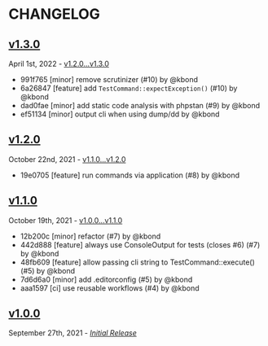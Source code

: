 # CHANGELOG

## [v1.3.0](https://github.com/zenstruck/console-test/releases/tag/v1.3.0)

April 1st, 2022 - [v1.2.0...v1.3.0](https://github.com/zenstruck/console-test/compare/v1.2.0...v1.3.0)

* 991f765 [minor] remove scrutinizer (#10) by @kbond
* 6a26847 [feature] add `TestCommand::expectException()` (#10) by @kbond
* dad0fae [minor] add static code analysis with phpstan (#9) by @kbond
* ef51134 [minor] output cli when using dump/dd by @kbond

## [v1.2.0](https://github.com/zenstruck/console-test/releases/tag/v1.2.0)

October 22nd, 2021 - [v1.1.0...v1.2.0](https://github.com/zenstruck/console-test/compare/v1.1.0...v1.2.0)

* 19e0705 [feature] run commands via application (#8) by @kbond

## [v1.1.0](https://github.com/zenstruck/console-test/releases/tag/v1.1.0)

October 19th, 2021 - [v1.0.0...v1.1.0](https://github.com/zenstruck/console-test/compare/v1.0.0...v1.1.0)

* 12b200c [minor] refactor (#7) by @kbond
* 442d888 [feature] always use ConsoleOutput for tests (closes #6) (#7) by @kbond
* 48fb609 [feature] allow passing cli string to TestCommand::execute() (#5) by @kbond
* 7d6d6a0 [minor] add .editorconfig (#5) by @kbond
* aaa1597 [ci] use reusable workflows (#4) by @kbond

## [v1.0.0](https://github.com/zenstruck/console-test/releases/tag/v1.0.0)

September 27th, 2021 - _[Initial Release](https://github.com/zenstruck/console-test/commits/v1.0.0)_
